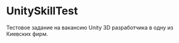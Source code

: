 UnitySkillTest
==============
Тестовое задание на вакансию Unity 3D разработчика в одну из Киевских фирм. 

